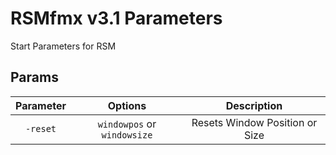 # RSMfmx v3.1 Parameters

Start Parameters for RSM

## Params

| Parameter | Options | Description |
| :-------: | :-----: | :---------: |
| `-reset`  | `windowpos` or `windowsize` | Resets Window Position or Size |